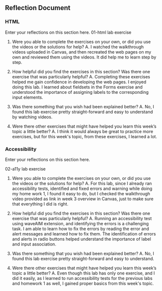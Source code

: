 ## Reflection Document

### HTML

Enter your reflections on this section here.
01-html lab exercise

1. Were you able to complete the exercises on your own, or did you use the videos or the solutions for help?
   A. I watched the walkthrough videos uploaded in Canvas, and then recreated the web pages on my own and reviewed them using the videos. It did help me to learn step by step.

2. How helpful did you find the exercises in this section? Was there one exercise that was particularly helpful?
   A. Completing these exercises helped me gain confidence in developing the web pages. I enjoyed doing this lab. I learned about fieldsets in the Forms exercise and understood the importance of assigning labels to the corresponding input elements.

3. Was there something that you wish had been explained better?
   A. No, I found this lab exercise pretty straight-forward and easy to understand by watching videos.

4. Were there other exercises that might have helped you learn this week’s topic a little better?
   A. I think it would always be great to practice more exercises, but for this week's topic, from these exercises, I learned a lot.

### Accessibility

Enter your reflections on this section here.

02-a11y lab exercise

1. Were you able to complete the exercises on your own, or did you use the videos or the solutions for help?
   A. For this lab, since I already ran accessibility tests, identified and fixed errors and warning while doing my home work 1, I found it easy to do, but I checked the walkthrough video provided as link in week 3 overview in Canvas, just to make sure that everything I did is right.

2. How helpful did you find the exercises in this section? Was there one exercise that was particularly helpful?
   A. Running an accessibility test using waveAIM extension, and identifying the errors is a challenging task. I am able to learn how to fix the errors by reading the error and alert messages and learned how to fix them. The identification of errors and alerts in radio buttons helped understand the importance of label and input association.

3. Was there something that you wish had been explained better?
   A. No, I found this lab exercise pretty straight-forward and easy to understand.

4. Were there other exercises that might have helped you learn this week’s topic a little better?
   A. Even though this lab has only one exercise, and I did it easily, as I learned to run accessibility tests for the previous labs and homework 1 as well, I gained proper basics from this week's topic.
